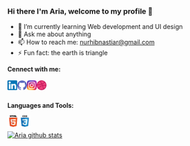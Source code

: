 ### Hi there I'm Aria, welcome to my profile 👋

- 🌱 I’m currently learning Web development and UI design
- 💬 Ask me about anything
- 📫 How to reach me: nurhibnastiar@gmail.com
- ⚡ Fun fact: the earth is triangle

**Cennect with me:**
<br/>
<br/>
<a target="_blank" href="https://www.linkedin.com/in/nur-aria-hibnastiar-78161b229/">
<img align="left" alt="Aria Linkdein" width="22px" src="img/linkedin.png"/>
</a>
<a target="_blank" href="https://github.com/hibnastiar27">
<img align="left" alt="Aria Github" width="22px" src="img/github.png"/>
</a>
<a target="_blank" href="https://www.instagram.com/aria.justtry" >
<img align="left" alt="Aria Instagram" width="22px" src="img/instagram.png" />
</a>
<a target="_blank" href="https://dribbble.com/apapun">
<img align="left" alt="Aria dribbble" width="22px" src="img/dribbble.png" />
</a>
<br/>
<br/>

**Languages and Tools:**

<p>
    <a target="_blank" href="#" rel="noopener noreferrer">
        <img align="left" alt="html" style="max-width:100%;" width="26px" src="https://raw.githubusercontent.com/github/explore/80688e429a7d4ef2fca1e82350fe8e3517d3494d/topics/html/html.png">
    </a>
</p>
<p>
    <a target="_blank" href="#" rel="noopener noreferrer">
        <img align="left" alt="css" style="max-width:100%;" width="26px" src="https://raw.githubusercontent.com/github/explore/80688e429a7d4ef2fca1e82350fe8e3517d3494d/topics/css/css.png">
    </a>
</p>
<p>
<br/>
<br/>
<a href="https://github.com/hibnastiar27">
<img align="center" src="https://github-readme-stats.vercel.app/api?username=hibnastiar27&bg_color=30,e96443,904e95&title_color=fff&text_color=fff" alt="Aria github stats"/>
</a>
